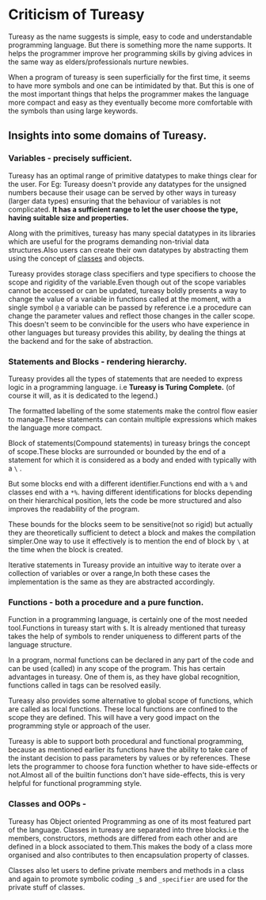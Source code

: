 # Criticism of Tureasy

Tureasy as the name suggests is simple, easy to code and understandable programming language. But there is something more the name supports.
It helps the programmer improve her programming skills by giving advices in the same way as elders/professionals nurture newbies.

When a program of tureasy is seen superficially for the first time, it seems to have more symbols and one can be intimidated by that. But this is one of the most important things that helps the programmer makes the language more compact and easy as they eventually become more comfortable with the symbols than using large keywords.

## Insights into some domains of Tureasy.

 ### Variables - precisely sufficient.
Tureasy has an optimal range of primitive datatypes to make things clear for the user. For Eg: Tureasy doesn't provide any datatypes for the unsigned numbers because their usage can be served by other ways in tureasy (larger data types) ensuring that the behaviour of variables is not complicated.
**It has a sufficient range to let the user choose the type, having suitable size and properties.**

   Along with the primitives, tureasy has many special datatypes in its libraries which are useful for the programs demanding non-trivial data structures.Also users can create their own datatypes by abstracting them using the concept of [classes](###Classes&and&OOPs) and objects.

Tureasy provides storage class specifiers and type specifiers to choose the scope and rigidity of the variable.Even though out of the scope variables cannot be accessed or can be updated, tureasy boldly presents a way to change the value of a variable in functions called at the moment, with a single symbol `@` a variable can be passed by reference i.e a procedure can change the parameter values
and reflect those changes in the caller scope. 
      This doesn't seem to be convincible for the users who have experience in other languages but tureasy provides this ability, by dealing the things at the backend and for the sake of abstraction.


### Statements and Blocks - rendering  hierarchy.
 Tureasy provides all the types of statements that are needed to express logic  in a programming language. i.e **Tureasy is Turing Complete.** (of course it will, as it is dedicated to the legend.)
       
The formatted labelling of the some statements  make the control flow easier to manage.These statements can contain multiple expressions which makes the language more compact.

Block of statements(Compound statements) in tureasy brings the concept of scope.These blocks are surrounded or bounded by the end of a statement for which it is considered as a body and ended with typically with a `\` .

But some blocks end with a different identifier.Functions end with a `%` and classes end with a `*%`.
having different identifications for blocks depending on their hierarchical position, lets the code be more structured and also improves the readability of the program.
 
 These bounds for the blocks seem to be sensitive(not so rigid) but actually they are theoretically sufficient to detect a block and makes the compilation simpler.One way to use it effectively is to mention the end of block by `\` at the time when the block is created.
 
Iterative statements in Tureasy provide an intuitive way to iterate over a collection of variables or over a range,In both these cases the implementation is the same as they are abstracted accordingly.


### Functions - 	both a procedure and a pure function.

Function in a programming language, is certainly one of the most needed tool.Functions in tureasy start with `$`.  It is already mentioned that tureasy takes the help of symbols to render uniqueness to different parts of the language structure. 

In a program, normal functions can be declared in any part of the code and can be used (called) in any scope of the program. This has certain advantages in tureasy. One of them is, as they have global recognition, functions called in tags can be resolved easily.

Tureasy also provides some alternative to global scope of functions, which are called as local functions. These local functions are confined to the scope they are defined. This will have a very good impact on the programming style or approach of the user.

Tureasy is able to support both procedural and functional programming, because as mentioned earlier its functions have the ability to take care of the instant decision to pass parameters by values or by references. These lets the programmer to choose fora function whether to have side-effects or not.Almost all of the builtin functions don't have side-effects, this is very helpful for functional programming style.


### Classes and OOPs  - 

Tureasy has Object oriented Programming as one of its most featured part of the language.
Classes in tureasy are separated into three blocks.i.e the members, constructors, methods are differed from each other and are defined 
in a block associated to them.This makes the body of a class more organised and also contributes to then encapsulation property of classes.

Classes also let users to define private members and methods in a class and again to promote symbolic coding `_$` and `_specifier` are used for the private stuff of classes.


 






